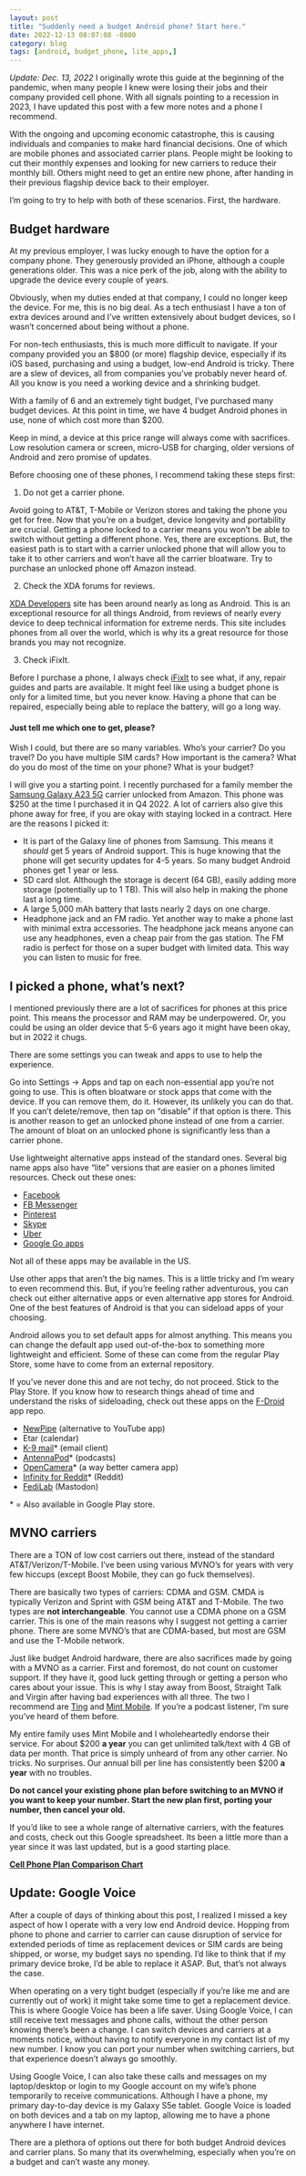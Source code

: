 ```yaml
---
layout: post
title: "Suddenly need a budget Android phone? Start here."
date: 2022-12-13 08:07:08 -0800
category: blog
tags: [android, budget_phone, lite_apps,]
---
```

*Update: Dec. 13, 2022*
I originally wrote this guide at the beginning of the pandemic, when many people I knew were losing their jobs and their company provided cell phone. With all signals pointing to a recession in 2023, I have updated this post with a few more notes and a phone I recommend.

With the ongoing and upcoming economic catastrophe, this is causing individuals and companies to make hard financial decisions. One of which are mobile phones and associated carrier plans. People might be looking to cut their monthly expenses and looking for new carriers to reduce their monthly bill. Others might need to get an entire new phone, after handing in their previous flagship device back to their employer.

I’m going to try to help with both of these scenarios. First, the hardware.

## Budget hardware
At my previous employer, I was lucky enough to have the option for a company phone. They generously provided an iPhone, although a couple generations older. This was a nice perk of the job, along with the ability to upgrade the device every couple of years.

Obviously, when my duties ended at that company, I could no longer keep the device. For me, this is no big deal. As a tech enthusiast I have a ton of extra devices around and I’ve written extensively about budget devices, so I wasn’t concerned about being without a phone.

For non-tech enthusiasts, this is much more difficult to navigate. If your company provided you an $800 (or more) flagship device, especially if its iOS based, purchasing and using a budget, low-end Android is tricky. There are a slew of devices, all from companies you’ve probably never heard of. All you know is you need a working device and a shrinking budget.

With a family of 6 and an extremely tight budget, I’ve purchased many budget devices. At this point in time, we have 4 budget Android phones in use, none of which cost more than $200.

Keep in mind, a device at this price range will always come with sacrifices. Low resolution camera or screen, micro-USB for charging, older versions of Android and zero promise of updates.

Before choosing one of these phones, I recommend taking these steps first:

1. Do not get a carrier phone.

Avoid going to AT&T, T-Mobile or Verizon stores and taking the phone you get for free. Now that you’re on a budget, device longevity and portability are crucial. Getting a phone locked to a carrier means you won’t be able to switch without getting a different phone. Yes, there are exceptions. But, the easiest path is to start with a carrier unlocked phone that will allow you to take it to other carriers and won’t have all the carrier bloatware. Try to purchase an unlocked phone off Amazon instead.

2. Check the XDA forums for reviews.

[XDA Developers](https://forum.xda-developers.com/) site has been around nearly as long as Android. This is an exceptional resource for all things Android, from reviews of nearly every device to deep technical information for extreme nerds. This site includes phones from all over the world, which is why its a great resource for those brands you may not recognize.

3. Check iFixIt.

Before I purchase a phone, I always check [iFixIt](https://www.ifixit.com/) to see what, if any, repair guides and parts are available. It might feel like using a budget phone is only for a limited time, but you never know. Having a phone that can be repaired, especially being able to replace the battery, will go a long way.

#### Just tell me which one to get, please?

Wish I could, but there are so many variables. Who’s your carrier? Do you travel? Do you have multiple SIM cards? How important is the camera? What do you do most of the time on your phone? What is your budget?

I will give you a starting point. I recently purchased for a family member the [Samsung Galaxy A23 5G](https://www.gsmarena.com/samsung_galaxy_a23_5g-11736.php) carrier unlocked from Amazon. This phone was $250 at the time I purchased it in Q4 2022. A lot of carriers also give this phone away for free, if you are okay with staying locked in a contract. Here are the reasons I picked it:
- It is part of the Galaxy line of phones from Samsung. This means it *should* get 5 years of Android support. This is huge knowing that the phone will get security updates for 4-5 years. So many budget Android phones get 1 year or less.
- SD card slot. Although the storage is decent (64 GB), easily adding more storage (potentially up to 1 TB). This will also help in making the phone last a long time.
- A large 5,000 mAh battery that lasts nearly 2 days on one charge. 
- Headphone jack and an FM radio. Yet another way to make a phone last with minimal extra accessories. The headphone jack means anyone can use any headphones, even a cheap pair from the gas station. The FM radio is perfect for those on a super budget with limited data. This way you can listen to music for free. 

## I picked a phone, what’s next?
I mentioned previously there are a lot of sacrifices for phones at this price point. This means the processor and RAM may be underpowered. Or, you could be using an older device that 5-6 years ago it might have been okay, but in 2022 it chugs.

There are some settings you can tweak and apps to use to help the experience.

Go into Settings → Apps and tap on each non-essential app you’re not going to use. This is often bloatware or stock apps that come with the device. If you can remove them, do it. However, its unlikely you can do that. If you can’t delete/remove, then tap on “disable” if that option is there. This is another reason to get an unlocked phone instead of one from a carrier. The amount of bloat on an unlocked phone is significantly less than a carrier phone.

Use lightweight alternative apps instead of the standard ones. Several big name apps also have “lite” versions that are easier on a phones limited resources. Check out these ones:
- [Facebook](https://play.google.com/store/apps/details?id=com.facebook.lite)
- [FB Messenger](https://play.google.com/store/apps/details?id=com.facebook.mlite)
- [Pinterest](https://play.google.com/store/apps/details?id=com.pinterest.twa)
- [Skype](https://play.google.com/store/apps/details?id=com.skype.m2)
- [Uber](https://play.google.com/store/apps/details?id=com.ubercab.uberlite&hl)
- [Google Go apps](https://play.google.com/store/search?q=google%20go&c=apps)

Not all of these apps may be available in the US.

Use other apps that aren’t the big names. This is a little tricky and I’m weary to even recommend this. But, if you’re feeling rather adventurous, you can check out either alternative apps or even alternative app stores for Android. One of the best features of Android is that you can sideload apps of your choosing. 

Android allows you to set default apps for almost anything. This means you can change the default app used out-of-the-box to something more lightweight and efficient. Some of these can come from the regular Play Store, some have to come from an external repository.

If you’ve never done this and are not techy, do not proceed. Stick to the Play Store. If you know how to research things ahead of time and understand the risks of sideloading, check out these apps on the [F-Droid](https://f-droid.org/) app repo.
- [NewPipe](https://newpipe.net/) (alternative to YouTube app)
- Etar (calendar)
- [K-9 mail](https://play.google.com/store/apps/details?id=com.fsck.k9)\* (email client)
- [AntennaPod](https://play.google.com/store/apps/details?id=de.danoeh.antennapod)\* (podcasts)
- [OpenCamera](https://play.google.com/store/apps/details?id=net.sourceforge.opencamera)\* (a way better camera app)
- [Infinity for Reddit](https://play.google.com/store/apps/details?id=ml.docilealligator.infinityforreddit&gl=US&pli=1)\* (Reddit)
- [FediLab](https://f-droid.org/en/packages/fr.gouv.etalab.mastodon/) (Mastodon)

\* = Also available in Google Play store.

## MVNO carriers
There are a TON of low cost carriers out there, instead of the standard AT&T/Verizon/T-Mobile. I’ve been using various MVNO’s for years with very few hiccups (except Boost Mobile, they can go fuck themselves).

There are basically two types of carriers: CDMA and GSM. CMDA is typically Verizon and Sprint with GSM being AT&T and T-Mobile. The two types are **not interchangeable**. You cannot use a CDMA phone on a GSM carrier. This is one of the main reasons why I suggest not getting a carrier phone. There are some MVNO’s that are CDMA-based, but most are GSM and use the T-Mobile network.

Just like budget Android hardware, there are also sacrifices made by going with a MVNO as a carrier. First and foremost, do not count on customer support. If they have it, good luck getting through or getting a person who cares about your issue. This is why I stay away from Boost, Straight Talk and Virgin after having bad experiences with all three. The two I recommend are [Ting](https://ting.com/) and [Mint Mobile](https://www.mintmobile.com/). If you’re a podcast listener, I’m sure you’ve heard of them before.

My entire family uses Mint Mobile and I wholeheartedly endorse their service. For about $200 **a year** you can get unlimited talk/text with 4 GB  of data per month. That price is simply unheard of from any other carrier. No tricks. No surprises. Our annual bill per line has consistently been  $200 **a year** with no troubles.

**Do not cancel your existing phone plan before switching to an MVNO if you want to keep your number. Start the new plan first, porting your number, then cancel your old.**

If you’d like to see a whole range of alternative carriers, with the features and costs, check out this Google spreadsheet. Its been a little more than a year since it was last updated, but is a good starting place.  

**[Cell Phone Plan Comparison Chart](https://docs.google.com/spreadsheets/d/1TjeuoGCWvnvMZIfqI5V5P9jNkrEnU44jND8u_VVc9IM/edit?usp=sharing)**

## Update: Google Voice
After a couple of days of thinking about this post, I realized I missed a key aspect of how I operate with a very low end Android device. Hopping from phone to phone and carrier to carrier can cause disruption of service for extended periods of time as replacement devices or SIM cards are being shipped, or worse, my budget says no spending. I’d like to think that if my primary device broke, I’d be able to replace it ASAP. But, that’s not always the case.

When operating on a very tight budget (especially if you’re like me and are currently out of work) it might take some time to get a replacement device. This is where Google Voice has been a life saver. Using Google Voice, I can still receive text messages and phone calls, without the other person knowing there’s been a change. I can switch devices and carriers at a moments notice, without having to notify everyone in my contact list of my new number. I know you can port your number when switching carriers, but that experience doesn’t always go smoothly.

Using Google Voice, I can also take these calls and messages on my laptop/desktop or login to my Google account on my wife’s phone temporarily to receive communications. Although I have a phone, my primary day-to-day device is my Galaxy S5e tablet. Google Voice is loaded on both devices and a tab on my laptop, allowing me to have a phone anywhere I have internet.

There are a plethora of options out there for both budget Android devices and carrier plans. So many that its overwhelming, especially when you’re on a budget and can’t waste any money. 
